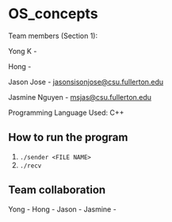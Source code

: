 # OS_concepts

Team members (Section 1):

Yong K -

Hong -

Jason Jose - jasonsisonjose@csu.fullerton.edu

Jasmine Nguyen - msjas@csu.fullerton.edu


Programming Language Used:
C++

## How to run the program
1. `./sender <FILE NAME>`
  2. `./recv`

## Team collaboration
Yong -
Hong - 
Jason - 
Jasmine -
